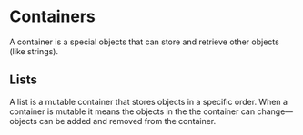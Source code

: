 # Containers

A container is a special objects that can store and retrieve
other objects (like strings).

## Lists

A list is a mutable container that stores objects in a specific order.
When a container is mutable it means the objects in the the container can change—
objects can be added and removed from the container.



